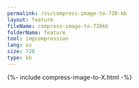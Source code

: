 ```yaml
---
permalink: /sv/compress-image-to-720-kb
layout: feature
fileName: compress-image-to-720kb
folderName: feature
tool: imgcompression
lang: sv
size: 720
type: kb
---
```


{%- include compress-image-to-X.html -%}
